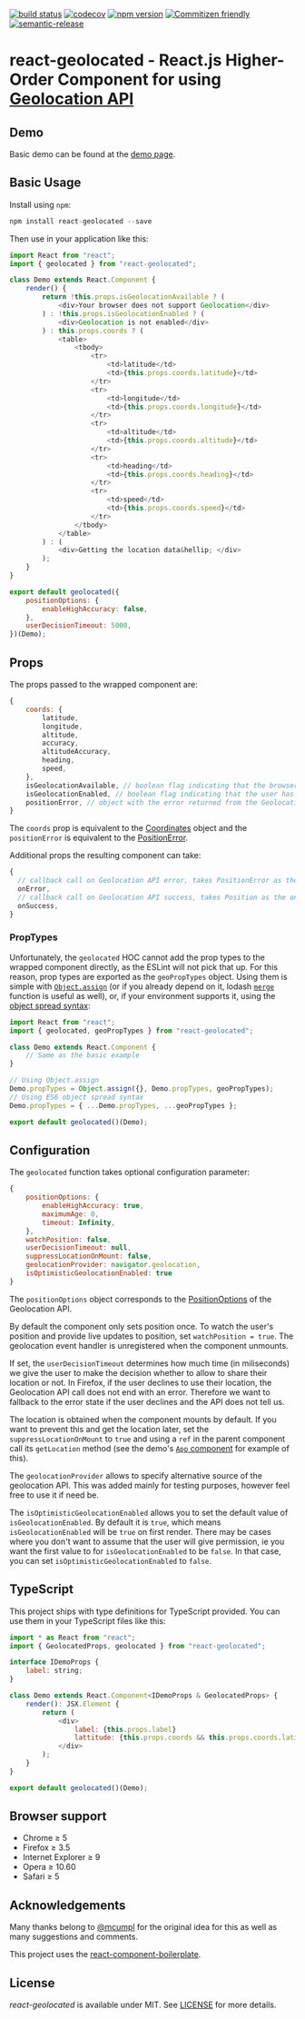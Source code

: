 [![build status](https://secure.travis-ci.org/no23reason/react-geolocated.svg)](http://travis-ci.org/no23reason/react-geolocated) [![codecov](https://codecov.io/gh/no23reason/react-geolocated/branch/master/graph/badge.svg)](https://codecov.io/gh/no23reason/react-geolocated) [![npm version](https://img.shields.io/npm/v/react-geolocated.svg)](https://www.npmjs.com/package/react-geolocated) [![Commitizen friendly](https://img.shields.io/badge/commitizen-friendly-brightgreen.svg)](http://commitizen.github.io/cz-cli/) [![semantic-release](https://img.shields.io/badge/%20%20%F0%9F%93%A6%F0%9F%9A%80-semantic--release-e10079.svg)](https://github.com/semantic-release/semantic-release)

# react-geolocated - React.js Higher-Order Component for using [Geolocation API](https://developer.mozilla.org/en-US/docs/Web/API/Geolocation)

## Demo

Basic demo can be found at the [demo page](https://no23reason.github.io/react-geolocated/).

## Basic Usage

Install using `npm`:

```js
npm install react-geolocated --save
```

Then use in your application like this:

```js
import React from "react";
import { geolocated } from "react-geolocated";

class Demo extends React.Component {
    render() {
        return !this.props.isGeolocationAvailable ? (
            <div>Your browser does not support Geolocation</div>
        ) : !this.props.isGeolocationEnabled ? (
            <div>Geolocation is not enabled</div>
        ) : this.props.coords ? (
            <table>
                <tbody>
                    <tr>
                        <td>latitude</td>
                        <td>{this.props.coords.latitude}</td>
                    </tr>
                    <tr>
                        <td>longitude</td>
                        <td>{this.props.coords.longitude}</td>
                    </tr>
                    <tr>
                        <td>altitude</td>
                        <td>{this.props.coords.altitude}</td>
                    </tr>
                    <tr>
                        <td>heading</td>
                        <td>{this.props.coords.heading}</td>
                    </tr>
                    <tr>
                        <td>speed</td>
                        <td>{this.props.coords.speed}</td>
                    </tr>
                </tbody>
            </table>
        ) : (
            <div>Getting the location data&hellip; </div>
        );
    }
}

export default geolocated({
    positionOptions: {
        enableHighAccuracy: false,
    },
    userDecisionTimeout: 5000,
})(Demo);
```

## Props

The props passed to the wrapped component are:

```js
{
    coords: {
        latitude,
        longitude,
        altitude,
        accuracy,
        altitudeAccuracy,
        heading,
        speed,
    },
    isGeolocationAvailable, // boolean flag indicating that the browser supports the Geolocation API
    isGeolocationEnabled, // boolean flag indicating that the user has allowed the use of the Geolocation API
    positionError, // object with the error returned from the Geolocation API call
}
```

The `coords` prop is equivalent to the [Coordinates](https://developer.mozilla.org/en-US/docs/Web/API/Coordinates) object and the `positionError` is equivalent to the [PositionError](https://developer.mozilla.org/en-US/docs/Web/API/PositionError).

Additional props the resulting component can take:

```js
{
  // callback call on Geolocation API error, takes PositionError as the only argument
  onError,
  // callback call on Geolocation API success, takes Position as the only argument
  onSuccess,
}
```

### PropTypes

Unfortunately, the `geolocated` HOC cannot add the prop types to the wrapped component directly, as the ESLint will not pick that up. For this reason, prop types are exported as the `geoPropTypes` object. Using them is simple with [`Object.assign`](https://developer.mozilla.org/en-US/docs/Web/JavaScript/Reference/Global_Objects/Object/assign) (or if you already depend on it, lodash [`merge`](https://lodash.com/docs#merge) function is useful as well), or, if your environment supports it, using the [object spread syntax](https://developer.mozilla.org/cs/docs/Web/JavaScript/Reference/Operators/Destructuring_assignment):

```js
import React from "react";
import { geolocated, geoPropTypes } from "react-geolocated";

class Demo extends React.Component {
    // Same as the basic example
}

// Using Object.assign
Demo.propTypes = Object.assign({}, Demo.propTypes, geoPropTypes);
// Using ES6 object spread syntax
Demo.propTypes = { ...Demo.propTypes, ...geoPropTypes };

export default geolocated()(Demo);
```

## Configuration

The `geolocated` function takes optional configuration parameter:

```js
{
    positionOptions: {
        enableHighAccuracy: true,
        maximumAge: 0,
        timeout: Infinity,
    },
    watchPosition: false,
    userDecisionTimeout: null,
    suppressLocationOnMount: false,
    geolocationProvider: navigator.geolocation,
    isOptimisticGeolocationEnabled: true
}
```

The `positionOptions` object corresponds to the [PositionOptions](https://developer.mozilla.org/en-US/docs/Web/API/PositionOptions) of the Geolocation API.

By default the component only sets position once. To watch the user's position and provide live updates to position, set `watchPosition = true`. The geolocation event handler is unregistered when the component unmounts.

If set, the `userDecisionTimeout` determines how much time (in miliseconds) we give the user to make the decision whether to allow to share their location or not. In Firefox, if the user declines to use their location, the Geolocation API call does not end with an error. Therefore we want to fallback to the error state if the user declines and the API does not tell us.

The location is obtained when the component mounts by default. If you want to prevent this and get the location later, set the `suppressLocationOnMount` to `true` and using a `ref` in the parent component call its `getLocation` method (see the demo's [`App` component](https://github.com/no23reason/react-geolocated/blob/dcbe587880751519a6ac6adaa6c49780b609e3c2/demo/App.jsx#L14-L21) for example of this).

The `geolocationProvider` allows to specify alternative source of the geolocation API. This was added mainly for testing purposes, however feel free to use it if need be.

The `isOptimisticGeolocationEnabled` allows you to set the default value of `isGeolocationEnabled`. By default it is `true`, which means `isGeolocationEnabled` will be `true` on first render. There may be cases where you don't want to assume that the user will give permission, ie you want the first value to for `isGeolocationEnabled` to be `false`. In that case, you can set `isOptimisticGeolocationEnabled` to `false`.

## TypeScript

This project ships with type definitions for TypeScript provided. You can use them in your TypeScript files like this:

```js
import * as React from "react";
import { GeolocatedProps, geolocated } from "react-geolocated";

interface IDemoProps {
    label: string;
}

class Demo extends React.Component<IDemoProps & GeolocatedProps> {
    render(): JSX.Element {
        return (
            <div>
                label: {this.props.label}
                lattitude: {this.props.coords && this.props.coords.latitude}
            </div>
        );
    }
}

export default geolocated()(Demo);
```

## Browser support

-   Chrome ≥ 5
-   Firefox ≥ 3.5
-   Internet Explorer ≥ 9
-   Opera ≥ 10.60
-   Safari ≥ 5

## Acknowledgements

Many thanks belong to [@mcumpl](https://github.com/mcumpl) for the original idea for this as well as many suggestions and comments.

This project uses the [react-component-boilerplate](https://github.com/survivejs/react-component-boilerplate).

## License

_react-geolocated_ is available under MIT. See [LICENSE](https://github.com/no23reason/react-geolocated/tree/master/LICENSE) for more details.
